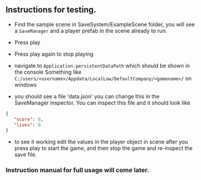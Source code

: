 ## Instructions for testing.

 - Find the sample scene in SaveSystem/ExampleScene folder, you will see a `SaveManager` and a player prefab in the scene already to run.

 - Press play
 - Press play again to stop playing
 - navigate to `Application.persistentDataPath` which should be shown in the console Something like `C:/users/<username>/Appdata/LocalLow/DefaultCompany/<gamename>/` on windows
 - you should see a file 'data.json' you can change this in the SaveManager inspector. You can inspect this file and it should look like

 ```json
 {
    "score": 0,
    "lives": 0
}
```

 - to see it working edit the values in the player object in scene after you press play to start the game, and then stop the game and re-inspect the save file.

### Instruction manual for full usage will come later.